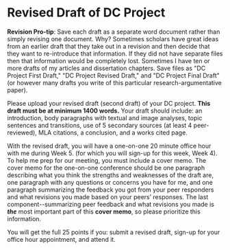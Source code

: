 # Revised Draft of DC Project

**Revision Pro-tip**: Save each draft as a separate word document rather than simply revising one document. Why? Sometimes scholars have great ideas from an earlier draft that they take out in a revision and then decide that they want to re-introduce that information. If they did not have separate files then that information would be completely lost. Sometimes I have ten or more drafts of my articles and dissertation chapters. Save files as "DC Project First Draft," "DC Project Revised Draft," and "DC Project Final Draft" (or however many drafts you write of this particular research-argumentative paper). 

Please upload your revised draft (second draft) of your DC project. **This draft must be at minimum 1400 words.** Your draft should include: an introduction, body paragraphs with textual and image analyses, topic sentences and transitions, use of 5 secondary sources (at least 4 peer-reviewed), MLA citations, a conclusion, and a works cited page.  

With the revised draft, you will have a one-on-one 20 minute office hour with me during Week 5. (for which you will sign-up for this week, Week 4). To help me prep for our meeting, you must include a cover memo. The cover memo for the one-on-one conference should be one paragraph describing what you think the strengths and weaknesses of the draft are, one paragraph with any questions or concerns you have for me, and one paragraph summarizing the feedback you got from your peer responders and what revisions you made based on your peers’ responses. The last component--summarizing peer feedback and what revisions you made is ***the*** most important part of this **cover memo**, so please prioritize this information. 

You will get the full 25 points if you: submit a revised draft, sign-up for your office hour appointment, and attend it. 